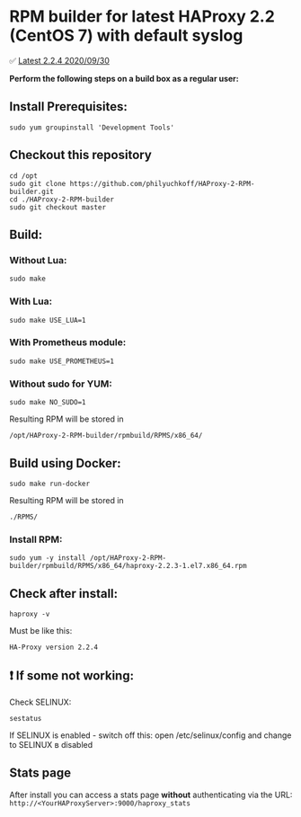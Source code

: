 # RPM builder for latest HAProxy 2.2 (CentOS 7) with default syslog

:white_check_mark: [Latest 2.2.4 2020/09/30](https://github.com/philyuchkoff/HAProxy-2-RPM-builder/releases/tag/2.2.4)

**Perform the following steps on a build box as a regular user:**

## Install Prerequisites:

    sudo yum groupinstall 'Development Tools'

## Checkout this repository
    cd /opt
    sudo git clone https://github.com/philyuchkoff/HAProxy-2-RPM-builder.git
    cd ./HAProxy-2-RPM-builder
    sudo git checkout master

## Build:

### Without Lua:

    sudo make
    
### With Lua:

    sudo make USE_LUA=1

### With Prometheus module:

    sudo make USE_PROMETHEUS=1

### Without sudo for YUM:

    sudo make NO_SUDO=1

Resulting RPM will be stored in 

    /opt/HAProxy-2-RPM-builder/rpmbuild/RPMS/x86_64/

## Build using Docker:

    sudo make run-docker

Resulting RPM will be stored in 

    ./RPMS/


### Install RPM:

    sudo yum -y install /opt/HAProxy-2-RPM-builder/rpmbuild/RPMS/x86_64/haproxy-2.2.3-1.el7.x86_64.rpm
    

## Check after install:

    haproxy -v

Must be like this:

    HA-Proxy version 2.2.4
    

## :exclamation: If some not working:

Check SELINUX:

    sestatus

If SELINUX is enabled  - switch off this: open /etc/selinux/config and change to SELINUX в disabled

## Stats page

After install you can access a stats page **without** authenticating via the URL: `http://<YourHAProxyServer>:9000/haproxy_stats`
